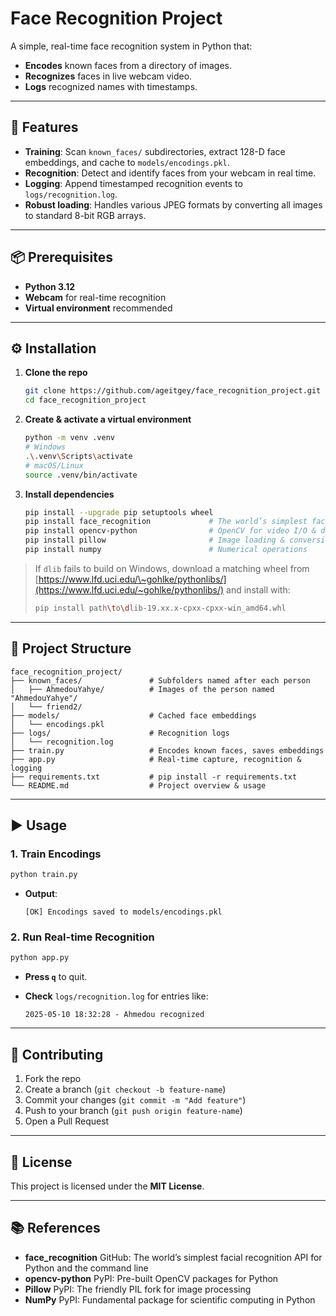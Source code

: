 # Face Recognition Project

A simple, real-time face recognition system in Python that:

* **Encodes** known faces from a directory of images.
* **Recognizes** faces in live webcam video.
* **Logs** recognized names with timestamps.

---

## 🚀 Features

* **Training**: Scan `known_faces/` subdirectories, extract 128-D face embeddings, and cache to `models/encodings.pkl`.
* **Recognition**: Detect and identify faces from your webcam in real time.
* **Logging**: Append timestamped recognition events to `logs/recognition.log`.
* **Robust loading**: Handles various JPEG formats by converting all images to standard 8-bit RGB arrays.

---

## 📦 Prerequisites

* **Python 3.12**
* **Webcam** for real-time recognition
* **Virtual environment** recommended

---

## ⚙️ Installation

1. **Clone the repo**

   ```bash
   git clone https://github.com/ageitgey/face_recognition_project.git
   cd face_recognition_project
   ```

2. **Create & activate a virtual environment**

   ```bash
   python -m venv .venv
   # Windows
   .\.venv\Scripts\activate
   # macOS/Linux
   source .venv/bin/activate
   ```

3. **Install dependencies**

   ```bash
   pip install --upgrade pip setuptools wheel
   pip install face_recognition             # The world’s simplest face recognition API
   pip install opencv-python                # OpenCV for video I/O & drawing
   pip install pillow                       # Image loading & conversion
   pip install numpy                        # Numerical operations
   ```

> If `dlib` fails to build on Windows, download a matching wheel from
> [https://www.lfd.uci.edu/\~gohlke/pythonlibs/](https://www.lfd.uci.edu/~gohlke/pythonlibs/) and install with:
>
> ```bash
> pip install path\to\dlib-19.xx.x-cpxx-cpxx-win_amd64.whl
> ```

---

## 📁 Project Structure

```
face_recognition_project/
├── known_faces/               # Subfolders named after each person
│   ├── AhmedouYahye/          # Images of the person named "AhmedouYahye"/               
│   └── friend2/
├── models/                    # Cached face embeddings
│   └── encodings.pkl
├── logs/                      # Recognition logs
│   └── recognition.log
├── train.py                   # Encodes known faces, saves embeddings
├── app.py                     # Real-time capture, recognition & logging
├── requirements.txt           # pip install -r requirements.txt
└── README.md                  # Project overview & usage
```

---

## ▶️ Usage

### 1. Train Encodings

```bash
python train.py
```

* **Output**:

  ```
  [OK] Encodings saved to models/encodings.pkl
  ```

### 2. Run Real-time Recognition

```bash
python app.py
```

* **Press `q`** to quit.
* **Check** `logs/recognition.log` for entries like:

  ```
  2025-05-10 18:32:28 - Ahmedou recognized
  ```

---

## 🤝 Contributing

1. Fork the repo
2. Create a branch (`git checkout -b feature-name`)
3. Commit your changes (`git commit -m "Add feature"`)
4. Push to your branch (`git push origin feature-name`)
5. Open a Pull Request

---

## 📝 License

This project is licensed under the **MIT License**.

---

## 📚 References

* **face\_recognition** GitHub: The world’s simplest facial recognition API for Python and the command line
* **opencv-python** PyPI: Pre-built OpenCV packages for Python
* **Pillow** PyPI: The friendly PIL fork for image processing
* **NumPy** PyPI: Fundamental package for scientific computing in Python
